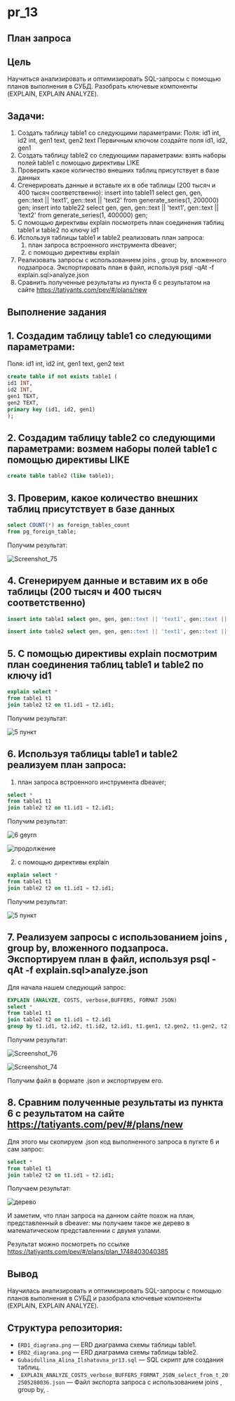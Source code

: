 # pr_13

## План запроса

## Цель
Научиться анализировать и оптимизировать SQL-запросы с помощью планов выполнения в СУБД. Разобрать ключевые компоненты (EXPLAIN, EXPLAIN ANALYZE).


## Задачи:
1. Создать таблицу table1 со следующими параметрами: 
Поля: id1 int, id2 int, gen1 text, gen2 text
Первичным ключом создайте поля   id1, id2, gen1
2. Создать таблицу table2 со следующими параметрами: взять наборы полей table1 с помощью директивы LIKE
3. Проверить какое количество внешних таблиц присутствует в базе данных
4. Сгенерировать данные и вставьте их в обе таблицы (200 тысяч и 400 тысяч соответственно): insert into table11 select gen, gen, gen::text || 'text1', gen::text || 'text2' from generate_series(1, 200000) gen;
insert into table22 select gen, gen, gen::text || 'text1', gen::text || 'text2' from generate_series(1, 400000) gen;
5. C помощью директивы explain посмотреть план соединения таблиц table1 и table2 по ключу id1
6. Используя таблицы table1 и table2 реализовать план запроса:
   1) план запроса встроенного инструмента dbeaver;
   2) с помощью директивы explain
7. Реализовать запросы с использованием joins , group by, вложенного подзапроса. Экспортировать план в файл, используя psql -qAt -f explain.sql>analyze.json
8. Сравнить полученные результаты из пункта 6 с результатом на сайте https://tatiyants.com/pev/#/plans/new

   
## Выполнение задания
## 1. Создадим таблицу table1 со следующими параметрами: 
Поля: id1 int, id2 int, gen1 text, gen2 text
```sql
create table if not exists table1 (
id1 INT,
id2 INT,
gen1 TEXT, 
gen2 TEXT,
primary key (id1, id2, gen1)
);
```



## 2. Создадим таблицу table2 со следующими параметрами: возмем наборы полей table1 с помощью директивы LIKE
```sql
create table table2 (like table1);
```



## 3. Проверим, какое количество внешних таблиц присутствует в базе данных
```sql
select COUNT(*) as foreign_tables_count
from pg_foreign_table;
```

Получим результат:


![Screenshot_75](https://github.com/user-attachments/assets/3864e89e-2262-4d6d-b294-6632b29a169a)




## 4. Сгенерируем данные и вставим их в обе таблицы (200 тысяч и 400 тысяч соответственно)
```sql
insert into table1 select gen, gen, gen::text || 'text1', gen::text || 'text2' from generate_series(1, 200000) gen;
```
```sql
insert into table2 select gen, gen, gen::text || 'text1', gen::text || 'text2' from generate_series(1, 400000) gen;
```





## 5. C помощью директивы explain посмотрим план соединения таблиц table1 и table2 по ключу id1
```sql
explain select *
from table1 t1
join table2 t2 on t1.id1 = t2.id1;
```

Получим результат:



![5 пункт](https://github.com/user-attachments/assets/d2c40e94-e7df-4616-ad91-b7d26efe9e09)





## 6. Используя таблицы table1 и table2 реализуем план запроса:
   1) план запроса встроенного инструмента dbeaver;
```sql
select *
from table1 t1
join table2 t2 on t1.id1 = t2.id1;
```

Получим результат:


![6  geyrn](https://github.com/user-attachments/assets/93f9482d-25f6-4382-9ad6-8e4335bbaa9e)



![продолжение](https://github.com/user-attachments/assets/299b9d28-9a22-494b-82be-fdf48a62d777)



 2) с помощью директивы explain
```sql
explain select *
from table1 t1
join table2 t2 on t1.id1 = t2.id1;
```

Получим результат:



![5 пункт](https://github.com/user-attachments/assets/615aeff1-0f29-454f-9664-919f3d2e2edc)





## 7. Реализуем запросы с использованием joins , group by, вложенного подзапроса. Экспортируем план в файл, используя psql -qAt -f explain.sql>analyze.json
Для начала нашем следующий запрос:

```sql
EXPLAIN (ANALYZE, COSTS, verbose,BUFFERS, FORMAT JSON)
select *
from table1 t1
join table2 t2 on t1.id1 = t2.id1
group by t1.id1, t2.id2, t1.id2, t2.id1, t1.gen1, t2.gen2, t1.gen2, t2.gen1;
```

Получим результат:



![Screenshot_76](https://github.com/user-attachments/assets/7544168b-c7b6-4078-a56d-1b1cb39861b7)



![Screenshot_74](https://github.com/user-attachments/assets/ee753876-c1a6-4c32-80ca-eb926f30405d)





Получим файл в формате .json и экспортируем его.


## 8. Сравним полученные результаты из пункта 6 с результатом на сайте https://tatiyants.com/pev/#/plans/new

Для этого мы скопируем .json код выполненного запроса в пугкте 6 и сам запрос:
```sql
select *
from table1 t1
join table2 t2 on t1.id1 = t2.id1;
```

Получаем результат: 


![дерево](https://github.com/user-attachments/assets/c9185380-dd2e-4b15-b660-ada208c38e60)



И заметим, что план запроса на данном сайте похож на план, представленный в dbeaver: мы получаем такое же дерево в математическом представленнии с двумя узлами.

Результат можно посмотреть по ссылке https://tatiyants.com/pev/#/plans/plan_1748403040385


## Вывод
Научилась анализировать и оптимизировать SQL-запросы с помощью планов выполнения в СУБД и разобрала ключевые компоненты (EXPLAIN, EXPLAIN ANALYZE).


## Структура репозитория:
- `ERD1_diagrama.png` — ERD диаграмма схемы таблицы table1.
- `ERD2_diagrama.png` — ERD диаграмма схемы таблицы table2.
- `Gubaidullina_Alina_Ilshatovna_pr13.sql` — SQL скрипт для создания таблиц.
- `_EXPLAIN_ANALYZE_COSTS_verbose_BUFFERS_FORMAT_JSON_select_from_t_202505280036.json` — Файл экспорта запроса с использованием joins , group by, .
